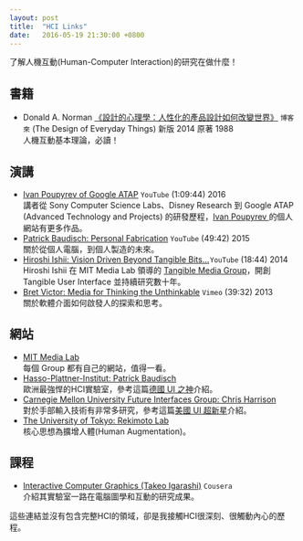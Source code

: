 ```yaml
---
layout: post
title:  "HCI Links"
date:   2016-05-19 21:30:00 +0800
---
```


了解人機互動(Human-Computer Interaction)的研究在做什麼！

## 書籍

* Donald A. Norman [《設計的心理學：人性化的產品設計如何改變世界》](http://www.books.com.tw/products/0010643797) `博客來` (The Design of Everyday Things) 新版 2014 原著 1988  
人機互動基本理論，必讀！

## 演講

* [Ivan Poupyrev of Google ATAP](https://www.youtube.com/watch?v=mlKCPCgq8mo) `YouTube` (1:09:44) 2016  
講者從 Sony Computer Science Labs、Disney Research 到 Google ATAP (Advanced Technology and Projects) 的研發歷程，[Ivan Poupyrev ](http://www.ivanpoupyrev.com/projects/index.php) 的個人網站有更多作品。
* [Patrick Baudisch: Personal Fabrication](https://www.youtube.com/watch?v=VTKTCAjWa2I) `YouTube` (49:42) 2015  
關於從個人電腦，到個人製造的未來。
* [Hiroshi Ishii: Vision Driven Beyond Tangible Bits…](https://www.youtube.com/watch?v=wm5WCScGKxsi) `YouTube` (18:44) 2014  
Hiroshi Ishii 在 MIT Media Lab 領導的 [Tangible Media Group](http://tangible.media.mit.edu/)，開創 Tangible User Interface 並持續研究數十年。
* [Bret Victor: Media for Thinking the Unthinkable](https://vimeo.com/67076984) `Vimeo` (39:32) 2013  
關於軟體介面如何啟發人的探索和思考。

## 網站

* [MIT Media Lab](https://www.media.mit.edu/research/groups-projects)  
每個 Group 都有自己的網站，值得一看。
* [Hasso-Plattner-Institut: Patrick Baudisch](https://hpi.de/baudisch/projects.html)  
歐洲最強悍的HCI實驗室，參考這篇[德國 UI 之神](http://mmdays.com/2011/01/10/patrick-baudisch-%E5%BE%B7%E5%9C%8B-ui-%E4%B9%8B%E7%A5%9E/)介紹。
* [Carnegie Mellon University Future Interfaces Group: Chris Harrison](http://www.chrisharrison.net/index.php/Research/Welcome)  
對於手部輸入技術有非常多研究，參考這篇[美國 UI 超新星](http://mmdays.com/2011/12/12/chris-harrison/)介紹。
* [The University of Tokyo: Rekimoto Lab](https://lab.rekimoto.org/)  
核心思想為擴增人體(Human Augmentation)。

## 課程

* [Interactive Computer Graphics (Takeo Igarashi)](https://www.coursera.org/learn/interactive-computer-graphics/) `Cousera`  
介紹其實驗室一路在電腦圖學和互動的研究成果。

這些連結並沒有包含完整HCI的領域，卻是我接觸HCI很深刻、很觸動內心的歷程。
